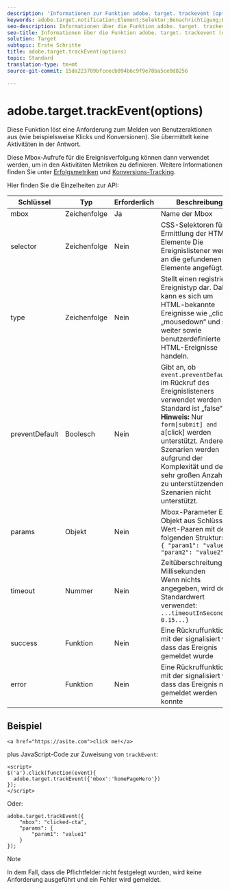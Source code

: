 ```yaml
---
description: 'Informationen zur Funktion adobe. target. trackevent (options) für at. js. '
keywords: adobe.target.notification;Element;Selektor;Benachrichtigung;Erweiterung
seo-description: Informationen über die Funktion adobe. target. trackevent (options) für die javascript-Bibliothek von Adobe Target at. js.
seo-title: Informationen über die Funktion adobe. target. trackevent (options) für die javascript-Bibliothek von Adobe Target at. js.
solution: Target
subtopic: Erste Schritte
title: adobe.target.trackEvent(options)
topic: Standard
translation-type: tm+mt
source-git-commit: 15da223709bfceecb094b6c9f9e78ba5ce0d8256

---
```



# adobe.target.trackEvent(options)

Diese Funktion löst eine Anforderung zum Melden von Benutzeraktionen aus (wie beispielsweise Klicks und Konversionen). Sie übermittelt keine Aktivitäten in der Antwort.

Diese Mbox-Aufrufe für die Ereignisverfolgung können dann verwendet werden, um in den Aktivitäten Metriken zu definieren. Weitere Informationen finden Sie unter [Erfolgsmetriken](../../c-activities/r-success-metrics/success-metrics.md#reference_D011575C85DA48E989A244593D9B9924) und [Konversions-Tracking](../../c-implementing-target/c-implementing-target-for-client-side-web/how-to-deployatjs/implementing-target-without-a-tag-manager.md#task_E85D2F64FEB84201A594F2288FABF053).

Hier finden Sie die Einzelheiten zur API:

| Schlüssel | Typ | Erforderlich | Beschreibung |
|--- |--- |--- |--- |
| mbox | Zeichenfolge | Ja | Name der Mbox |
| selector | Zeichenfolge | Nein | CSS-Selektoren für die Ermittlung der HTML-Elemente Die Ereignislistener werden an die gefundenen Elemente angefügt.. |
| type | Zeichenfolge | Nein | Stellt einen registrierten Ereignistyp dar. Dabei kann es sich um HTML-bekannte Ereignisse wie „click“, „mousedown“ und so weiter sowie benutzerdefinierte HTML-Ereignisse handeln. |
| preventDefault | Boolesch | Nein | Gibt an, ob `event.preventDefault()` im Rückruf des Ereignislisteners verwendet werden soll. Standard ist „false“.<br>**Hinweis:** Nur `form[submit] and `a[click] werden unterstützt. Andere Szenarien werden aufgrund der Komplexität und der sehr großen Anzahl an zu unterstützenden Szenarien nicht unterstützt. |
| params | Objekt | Nein | Mbox-Parameter Ein Objekt aus Schlüssel-Wert-Paaren mit der folgenden Struktur:<br>`{ "param1": "value1", "param2": "value2"}` |
| timeout | Nummer | Nein | Zeitüberschreitung in Millisekunden<br>Wenn nichts angegeben, wird der Standardwert verwendet:<br>`...timeoutInSeconds: 0.15...}` |
| success | Funktion | Nein | Eine Rückruffunktion, mit der signalisiert wird, dass das Ereignis gemeldet wurde |
| error | Funktion | Nein | Eine Rückruffunktion, mit der signalisiert wird, dass das Ereignis nicht gemeldet werden konnte |

## Beispiel 

```
<a href="https://asite.com">click me!</a> 
```

plus JavaScript-Code zur Zuweisung von `trackEvent`:

```
<script> 
$('a').click(function(event){ 
  adobe.target.trackEvent({'mbox':'homePageHero'}) 
}); 
</script> 
```

Oder:

```
adobe.target.trackEvent({ 
    "mbox": "clicked-cta", 
    "params": { 
        "param1": "value1" 
    } 
});
```

>[!NOTE]
>
>In dem Fall, dass die Pflichtfelder nicht festgelegt wurden, wird keine Anforderung ausgeführt und ein Fehler wird gemeldet.